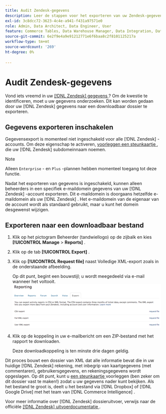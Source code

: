 ```yaml
---
title: Audit Zendesk-gegevens
description: Leer de stappen voor het exporteren van uw Zendesk-gegevens.
exl-id: 3c8dcc72-3623-4c4e-a941-f431a97571e0
role: Admin, Data Architect, Data Engineer, User
feature: Commerce Tables, Data Warehouse Manager, Data Integration, Data Import/Export
source-git-commit: 6e2f9e4a9e91212771e6f6baa8c2f8101125217a
workflow-type: tm+mt
source-wordcount: '269'
ht-degree: 0%

---
```


# Audit Zendesk-gegevens

Vond iets vreemd in uw [[!DNL Zendesk]  gegevens ](../integrations/exp-zendesk-data.md)? Om de kwestie te identificeren, moet u uw gegevens onderzoeken. Dit kan worden gedaan door uw [!DNL Zendesk] gegevens naar een downloadbaar dossier te exporteren.

## Gegevens exporteren inschakelen

Gegevensexport is momenteel niet ingeschakeld voor alle [!DNL Zendesk] -accounts. Om deze eigenschap te activeren, [ voorleggen een steunkaartje ](https://experienceleague.adobe.com/docs/commerce-knowledge-base/kb/troubleshooting/miscellaneous/mbi-service-policies.html), die uw [!DNL Zendesk] subdomeinnaam noemen.

>[!NOTE]
>
>Alleen `Enterprise` - en `Plus` -plannen hebben momenteel toegang tot deze functie.

Nadat het exporteren van gegevens is ingeschakeld, kunnen alleen beheerders in een specifiek e-maildomein gegevens van uw [!DNL Zendesk] -account exporteren. Dit e-maildomein is doorgaans hetzelfde e-maildomein als uw [!DNL Zendesk] . Het e-maildomein van de eigenaar van de account wordt als standaard gebruikt, maar u kunt het domein desgewenst wijzigen.

## Exporteren naar een downloadbaar bestand

1. Klik op het pictogram Beheerder (tandwiellogo) op de zijbalk en kies **[!UICONTROL Manage** > **Reports]** .
1. Klik op de tab **[!UICONTROL Export]** .
1. Klik op **[!UICONTROL Request file]** naast Volledige XML-export zoals in de onderstaande afbeelding.

   Op dit punt, begint een bouwstijl; u wordt meegedeeld via e-mail wanneer het voltooit.
   ![ reports_export_new.png ](../../../assets/reports_export_new.png)

1. Klik op de koppeling in uw e-mailbericht om een ZIP-bestand met het rapport te downloaden.

   Deze downloadkoppeling is ten minste drie dagen geldig.

Dit proces bouwt een dossier van XML dat alle informatie bevat die in uw huidige [!DNL Zendesk] rekening, met inbegrip van kaartgegevens (met commentaren), gebruikersgegevens, en rekeningsgegevens wordt opgeslagen. Op dit punt, kunt u [ een steunkaartje ](https://experienceleague.adobe.com/docs/commerce-knowledge-base/kb/troubleshooting/miscellaneous/mbi-service-policies.html) voorleggen (ben zeker om dit dossier vast te maken!) zodat u uw gegevens nader kunt bekijken. Als het bestand te groot is, deelt u het bestand via [!DNL Dropbox] of [!DNL Google Drive] met het team van [!DNL Commerce Intelligence] .

Voor meer informatie over [!DNL Zendesk] dossieruitvoer, verwijs naar de officiële [[!DNL Zendesk]  uitvoerdocumentatie ](https://support.zendesk.com/hc/en-us/articles/4408886165402-Exporting-data-to-a-JSON-CSV-or-XML-file).

